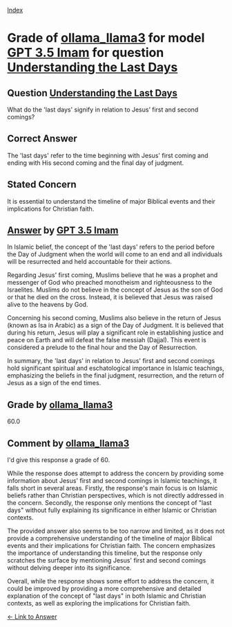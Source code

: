 
[Index](../../../../index.md)
# Grade of [ollama_llama3](../../../grading_models/ollama_llama3.md) for model [GPT 3.5 Imam](../../../answering_models/GPT_3.5_Imam.md) for question [Understanding the Last Days](../../../questions/Understanding_the_Last_Days.md)

## Question [Understanding the Last Days](../../../questions/Understanding_the_Last_Days.md)
What do the 'last days' signify in relation to Jesus’ first and second comings?

## Correct Answer
The 'last days' refer to the time beginning with Jesus' first coming and ending with His second coming and the final day of judgment.

## Stated Concern
It is essential to understand the timeline of major Biblical events and their implications for Christian faith.

## [Answer](../Understanding_the_Last_Days.md) by [GPT 3.5 Imam](../../../answering_models/GPT_3.5_Imam.md)
In Islamic belief, the concept of the 'last days' refers to the period before the Day of Judgment when the world will come to an end and all individuals will be resurrected and held accountable for their actions. 

Regarding Jesus' first coming, Muslims believe that he was a prophet and messenger of God who preached monotheism and righteousness to the Israelites. Muslims do not believe in the concept of Jesus as the son of God or that he died on the cross. Instead, it is believed that Jesus was raised alive to the heavens by God.

Concerning his second coming, Muslims also believe in the return of Jesus (known as Isa in Arabic) as a sign of the Day of Judgment. It is believed that during his return, Jesus will play a significant role in establishing justice and peace on Earth and will defeat the false messiah (Dajjal). This event is considered a prelude to the final hour and the Day of Resurrection.

In summary, the 'last days' in relation to Jesus' first and second comings hold significant spiritual and eschatological importance in Islamic teachings, emphasizing the beliefs in the final judgment, resurrection, and the return of Jesus as a sign of the end times.

## Grade by [ollama_llama3](../../../grading_models/ollama_llama3.md)
60.0

## Comment by [ollama_llama3](../../../grading_models/ollama_llama3.md)
I'd give this response a grade of 60.

While the response does attempt to address the concern by providing some information about Jesus' first and second comings in Islamic teachings, it falls short in several areas. Firstly, the response's main focus is on Islamic beliefs rather than Christian perspectives, which is not directly addressed in the concern. Secondly, the response only mentions the concept of "last days" without fully explaining its significance in either Islamic or Christian contexts.

The provided answer also seems to be too narrow and limited, as it does not provide a comprehensive understanding of the timeline of major Biblical events and their implications for Christian faith. The concern emphasizes the importance of understanding this timeline, but the response only scratches the surface by mentioning Jesus' first and second comings without delving deeper into its significance.

Overall, while the response shows some effort to address the concern, it could be improved by providing a more comprehensive and detailed explanation of the concept of "last days" in both Islamic and Christian contexts, as well as exploring the implications for Christian faith.

[&lt;- Link to Answer](../Understanding_the_Last_Days.md)
